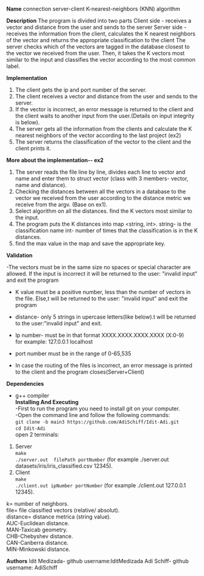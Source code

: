 
**Name**
connection server-client
K-nearest-neighbors (KNN) algorithm

**Description**
The program is divided into two parts
Client side - receives a vector and distance from the user and sends to the server
Server side - receives the information from the client, calculates the K nearest neighbors of the vector and returns the appropriate classification to the client
The server checks which of the vectors are tagged in the database closest to the vector we received from the user.
Then, it takes the K vectors most similar to the input and classifies the vector according to the most common label.

**Implementation**
1. The client gets  the ip and port number of the server.
2. The client receives a vector and distance from the user and sends to the server.
3. If the vector is incorrect, an error message is returned to the client and the client waits to another input from the user.(Details on input integrity is below).
4. The server gets all the information from the clients and calculate the K nearest neighbors of the vector according to the last project (ex2)
5. The server returns  the classification of the vector to the client and the client prints it.

**More about the implementation-- ex2**
1. The server reads the file line by line, divides each line to vector and name and enter them to struct vector
(class with 3 members- vector, name and distance).
2. Checking the distances between all the vectors in a database to the vector we received from the user according to 
the distance metric we receive from the argv. (Base on ex1).
3. Select algorithm on all the distances. find the  K vectors most similar to the input.
4. The program puts the K distances into map <string, int>.
string- is the classification name
int- number of times that the classification is in the K distances.
5. find the max value in the map and save the appropriate key.

**Validation**

-The vectors must be in the same size no spaces or special character are allowed.
If the input is incorrect it will be returned to the user: "invalid input" and exit the program

- K value must be a positive number, less than the number of vectors in the file. Else,t will be returned to the user:
"invalid input" and exit the program

- distance- only 5 strings in upercase letters(like below).t will be returned to the user:"invalid input" and exit.

- Ip number- must be in that format XXXX.XXXX.XXXX.XXXX  (X:0-9)   
for example: 127.0.0.1 localhost   
- port number must be in the range of 0-65,535

- In case the routing of the files is incorrect, an error message is printed to the client and the program closes(Server+Client)   

**Dependencies**
- g++ compiler   
**Installing And Executing**   
-First to run the program you need to install git on your computer.    
-Open the command line and follow the following commands:  
`git clone -b main3 https://github.com/AdiSchiff/Idit-Adi.git`   
`cd Idit-Adi`    
open 2 terminals:    
1. Server   
`make`    
`./server.out  filePath portNumber` (for example ./server.out  datasets/iris/iris_classified.csv 12345).   
2. Client   
`make`    
`./client.out ipNumber portNumber` (for example ./client.out 127.0.0.1 12345).        
 
k= number of neighbors.   
file= file classified vectors (relative/ absolut).   
distance= distance metrica (string value).  
AUC-Euclidean distance.   
MAN-Taxicab geometry.  
CHB-Chebyshev distance.   
CAN-Canberra distance.   
MIN-Minkowski distance.   


**Authors**
Idit Medizada- github username:IditMedizada 
Adi Schiff- github username: AdiSchiff
